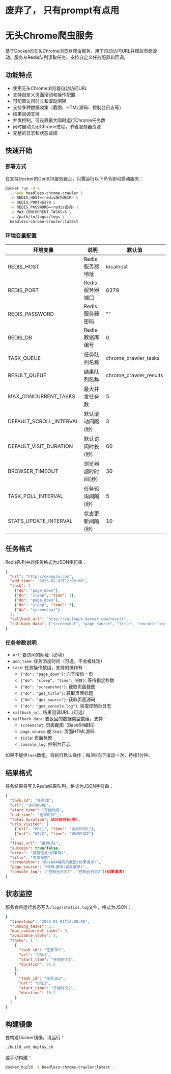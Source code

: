 # 废弃了， 只有prompt有点用


# 无头Chrome爬虫服务

基于Docker的无头Chrome浏览器爬虫服务，用于自动访问URL并模拟页面滚动。服务从Redis队列读取任务，支持自定义任务配置和回调。

## 功能特点

- 使用无头Chrome浏览器自动访问URL
- 支持自定义页面滚动和操作配置
- 可配置访问时长和滚动间隔
- 支持多种数据收集（截图、HTML源码、控制台日志等）
- 结果回调支持
- 并发控制，可设置最大同时运行Chrome任务数
- 闲时自动关闭Chrome进程，节省服务器资源
- 完整的日志和状态监控

## 快速开始

### 部署方式

在支持Docker的CentOS服务器上，只需运行以下命令即可启动服务：

```bash
docker run -d \
  --name headless-chrome-crawler \
  -e REDIS_HOST=<redis服务器IP> \
  -e REDIS_PORT=6379 \
  -e REDIS_PASSWORD=<redis密码> \
  -e MAX_CONCURRENT_TASKS=5 \
  -v /path/to/logs:/logs \
  headless-chrome-crawler:latest
```

### 环境变量配置

| 环境变量 | 说明 | 默认值 |
|---------|------|-------|
| REDIS_HOST | Redis服务器地址 | localhost |
| REDIS_PORT | Redis服务器端口 | 6379 |
| REDIS_PASSWORD | Redis服务器密码 | "" |
| REDIS_DB | Redis数据库编号 | 0 |
| TASK_QUEUE | 任务队列名称 | chrome_crawler_tasks |
| RESULT_QUEUE | 结果队列名称 | chrome_crawler_results |
| MAX_CONCURRENT_TASKS | 最大并发任务数 | 5 |
| DEFAULT_SCROLL_INTERVAL | 默认滚动间隔(秒) | 3 |
| DEFAULT_VISIT_DURATION | 默认访问时长(秒) | 60 |
| BROWSER_TIMEOUT | 浏览器超时时间(秒) | 30 |
| TASK_POLL_INTERVAL | 任务轮询间隔(秒) | 5 |
| STATS_UPDATE_INTERVAL | 状态更新间隔(秒) | 10 |

## 任务格式

Redis队列中的任务格式为JSON字符串：

```json
{
  "url": "http://example.com",
  "add_time": "2023-01-01T12:00:00",
  "task": [
    {"do": "page_down"},
    {"do": "sleep", "time": 3},
    {"do": "page_down"},
    {"do": "sleep", "time": 3},
    {"do": "screenshot"}
  ],
  "callback_url": "http://callback-server.com/result",
  "callback_data": ["screenshot", "page_source", "title", "console_log"]
}
```

### 任务参数说明

- `url`: 要访问的网址（必填）
- `add_time`: 任务添加时间（可选，不会被处理）
- `task`: 任务操作数组，支持的操作有：
  - `{"do": "page_down"}`: 向下滚动一页
  - `{"do": "sleep", "time": 秒数}`: 等待指定秒数
  - `{"do": "screenshot"}`: 截取页面截图
  - `{"do": "get_title"}`: 获取页面标题
  - `{"do": "get_source"}`: 获取页面源码
  - `{"do": "get_console_log"}`: 获取控制台日志
- `callback_url`: 结果回调URL（可选）
- `callback_data`: 要返回的数据类型数组，支持：
  - `screenshot`: 页面截图（Base64编码）
  - `page_source` 或 `html`: 页面HTML源码
  - `title`: 页面标题
  - `console_log`: 控制台日志

如果不提供`task`数组，将执行默认操作：每3秒向下滚动一次，持续1分钟。

## 结果格式

任务结果将写入Redis结果队列，格式为JSON字符串：

```json
{
  "task_id": "任务ID",
  "url": "访问的URL",
  "start_time": "开始时间",
  "end_time": "结束时间",
  "total_duration": 访问总时长(秒),
  "urls_visited": [
    {"url": "URL1", "time": "访问时间1"},
    {"url": "URL2", "time": "访问时间2"}
  ],
  "final_url": "最终URL",
  "success": true/false,
  "error": "错误信息(如果有)",
  "title": "页面标题",
  "screenshot": "Base64编码的截图(如果请求)",
  "page_source": "HTML源码(如果请求)",
  "console_log": ["控制台日志1", "控制台日志2"](如果请求)
}
```

## 状态监控

服务会将运行状态写入`/logs/statics.log`文件，格式为JSON：

```json
{
  "timestamp": "2023-01-01T12:00:00",
  "running_tasks": 3,
  "max_concurrent_tasks": 5,
  "available_slots": 2,
  "tasks": [
    {
      "task_id": "任务ID1",
      "url": "URL1",
      "start_time": "开始时间1",
      "duration": 25.5
    },
    {
      "task_id": "任务ID2",
      "url": "URL2",
      "start_time": "开始时间2",
      "duration": 10.2
    }
  ]
}
```

## 构建镜像

要构建Docker镜像，请运行：

```bash
./build_and_deploy.sh
```

或手动构建：

```bash
docker build -t headless-chrome-crawler:latest .
```
